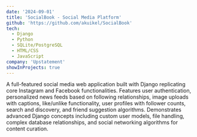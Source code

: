 ```yaml
---
date: '2024-09-01'
title: 'SocialBook - Social Media Platform'
github: 'https://github.com/akuikel/SocialBook'
tech:
  - Django
  - Python
  - SQLite/PostgreSQL
  - HTML/CSS
  - JavaScript
company: 'Upstatement'
showInProjects: true
---
```


A full-featured social media web application built with Django replicating core Instagram and Facebook functionalities. Features user authentication, personalized news feeds based on following relationships, image uploads with captions, like/unlike functionality, user profiles with follower counts, search and discovery, and friend suggestion algorithms. Demonstrates advanced Django concepts including custom user models, file handling, complex database relationships, and social networking algorithms for content curation.
